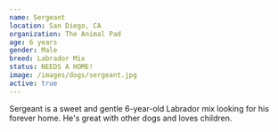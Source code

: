 ```yaml
---
name: Sergeant
location: San Diego, CA
organization: The Animal Pad
age: 6 years
gender: Male
breed: Labrador Mix
status: NEEDS A HOME!
image: /images/dogs/sergeant.jpg
active: true
---
```


Sergeant is a sweet and gentle 6-year-old Labrador mix looking for his forever home. He's great with other dogs and loves children. 